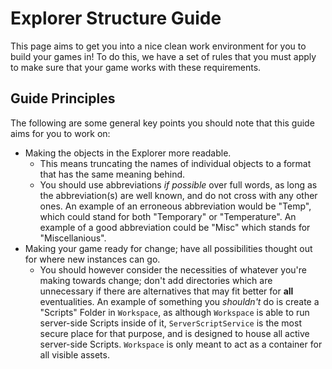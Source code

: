 # Explorer Structure Guide
This page aims to get you into a nice clean work environment for you to build your games in! To do this, we have a set of rules that you must apply to make sure that your game works with these requirements.

## Guide Principles
The following are some general key points you should note that this guide aims for you to work on:
* Making the objects in the Explorer more readable.
  - This means truncating the names of individual objects to a format that has the same meaning behind.
  - You should use abbreviations _if possible_ over full words, as long as the abbreviation(s) are well known, and do not cross with any other ones. An example of an erroneous abbreviation would be "Temp", which could stand for both "Temporary" or "Temperature". An example of a good abbreviation could be "Misc" which stands for "Miscellanious".
* Making your game ready for change; have all possibilities thought out for where new instances can go.
  - You should however consider the necessities of whatever you're making towards change; don't add directories which are unnecessary if there are alternatives that may fit better for **all** eventualities. An example of something you _shouldn't_ do is create a "Scripts" Folder in `Workspace`, as although `Workspace` is able to run server-side Scripts inside of it, `ServerScriptService` is the most secure place for that purpose, and is designed to house all active server-side Scripts. `Workspace` is only meant to act as a container for all visible assets.
